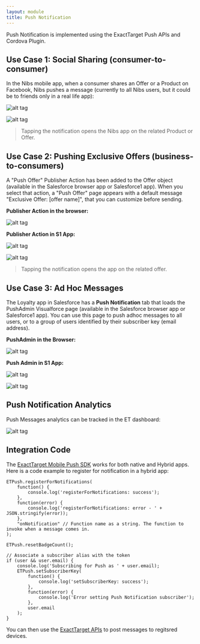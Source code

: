 ```yaml
---
layout: module
title: Push Notification
---
```


Push Notification is implemented using the ExactTarget Push APIs and Cordova Plugin.

## Use Case 1: Social Sharing (consumer-to-consumer)

In the Nibs mobile app, when a consumer shares an Offer or a Product on Facebook, Nibs pushes a message (currently to all Nibs users, but it could be to friends only in a real life app):

![alt tag](https://github.com/ccoenraets/nibs/raw/master/resources/screenshots/push_facebook.png)

![alt tag](https://github.com/ccoenraets/nibs/raw/master/resources/screenshots/push_facebook_notification.png)

> Tapping the notification opens the Nibs app on the related Product or Offer.

## Use Case 2: Pushing Exclusive Offers (business-to-consumers)

A "Push Offer" Publisher Action has been added to the Offer object (available in the Salesforce browser app or Salesforce1 app). When you select that action, a "Push Offer" page appears with a default message "Exclusive Offer: [offer name]", that you can customize before sending.

<strong>Publisher Action in the browser:</strong>

![alt tag](https://github.com/ccoenraets/nibs/raw/master/resources/screenshots/push_offer.png)

<strong>Publisher Action in S1 App:</strong>

![alt tag](https://github.com/ccoenraets/nibs/raw/master/resources/screenshots/push_offer_s1.png)


![alt tag](https://github.com/ccoenraets/nibs/raw/master/resources/screenshots/push_offer_notification.png)

> Tapping the notification opens the app on the related offer.

## Use Case 3: Ad Hoc Messages

The Loyalty app in Salesforce has a <strong>Push Notification</strong> tab that loads the PushAdmin Visualforce page (available in the Salesforce browser app or Salesforce1 app). You can use this page to push adhoc messages to all users, or to a group of users identified by their subscriber key (email address).

<strong>PushAdmin in the Browser:</strong>

![alt tag](https://github.com/ccoenraets/nibs/raw/master/resources/screenshots/push_adhoc.png)

<strong>Push Admin in S1 App:</strong>

![alt tag](https://github.com/ccoenraets/nibs/raw/master/resources/screenshots/push_adhoc_s1.PNG)


![alt tag](https://github.com/ccoenraets/nibs/raw/master/resources/screenshots/push_adhoc_notification.png)


## Push Notification Analytics

Push Messages analytics can be tracked in the ET dashboard:

![alt tag](https://github.com/ccoenraets/nibs/raw/master/resources/screenshots/push_etdash.png)

## Integration Code

The [ExactTarget Mobile Push SDK](https://code.exacttarget.com/apis-sdks/mobilepush-sdks/) works for both native and Hybrid apps. Here is a code example to register for notification in a hybrid app:

```
ETPush.registerForNotifications(
    function() {
        console.log('registerForNotifications: success');
    },
    function(error) {
        console.log('registerForNotifications: error - ' + JSON.stringify(error));
    },
    "onNotification" // Function name as a string. The function to invoke when a message comes in.
);

ETPush.resetBadgeCount();

// Associate a subscriber alias with the token
if (user && user.email) {
    console.log('Subscribing for Push as ' + user.email);
    ETPush.setSubscriberKey(
        function() {
            console.log('setSubscriberKey: success');
        },
        function(error) {
            console.log('Error setting Push Notification subscriber');
        },
        user.email
    );
}
```

You can then use the [ExactTarget APIs](http://code.exacttarget.com/apis-sdks/rest-api/) to post messages to regitsred devices.
